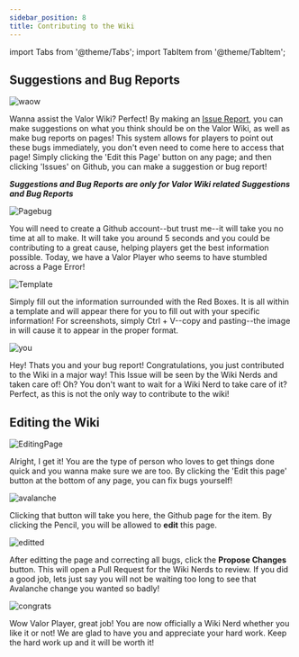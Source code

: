 ```yaml
---
sidebar_position: 8
title: Contributing to the Wiki
---
```


import Tabs from '@theme/Tabs';
import TabItem from '@theme/TabItem';

<Tabs>
  <TabItem value="Suggestions and Bug Reports" label="Suggestions and Bug Reports" default>

## Suggestions and Bug Reports

![waow](https://cdn.discordapp.com/attachments/953134990428868629/1025633431851384862/unknown.png)

Wanna assist the Valor Wiki? Perfect! By making an [Issue Report](https://github.com/Valor-Inc/Wiki/issues), you can make suggestions on what you think should be on the Valor Wiki, as well as make bug reports on pages! This system allows for players to point out these bugs immediately, you don't even need to come here to access that page! Simply clicking the 'Edit this Page' button on any page; and then clicking 'Issues' on Github, you can make a suggestion or bug report!

***Suggestions and Bug Reports are only for Valor Wiki related Suggestions and Bug Reports***

![Pagebug](https://cdn.discordapp.com/attachments/953134990428868629/1025633451619127316/unknown.png)

You will need to create a Github account--but trust me--it will take you no time at all to make. It will take you around 5 seconds and you could be contributing to a great cause, helping players get the best information possible. Today, we have a Valor Player who seems to have stumbled across a Page Error!

![Template](https://cdn.discordapp.com/attachments/953134990428868629/1025633462222336091/unknown.png)

Simply fill out the information surrounded with the Red Boxes. It is all within a template and will appear there for you to fill out with your specific information! For screenshots, simply Ctrl + V--copy and pasting--the image in will cause it to appear in the proper format.

![you](https://cdn.discordapp.com/attachments/953134990428868629/1025633488147324948/unknown.png)

Hey! Thats you and your bug report! Congratulations, you just contributed to the Wiki in a major way! This Issue will be seen by the Wiki Nerds and taken care of! Oh? You don't want to wait for a Wiki Nerd to take care of it? Perfect, as this is not the only way to contribute to the wiki!

  </TabItem>
  <TabItem value="Editting the Wiki" label="Editting the Wiki">

## Editing the Wiki

![EditingPage](https://cdn.discordapp.com/attachments/953134990428868629/1025633503641084025/unknown.png)

Alright, I get it! You are the type of person who loves to get things done quick and you wanna make sure we are too. By clicking the 'Edit this page' button at the bottom of any page, you can fix bugs yourself!

![avalanche](https://cdn.discordapp.com/attachments/953134990428868629/1025633513304764436/unknown.png)

Clicking that button will take you here, the Github page for the item. By clicking the Pencil, you will be allowed to **edit** this page.

![editted](https://user-images.githubusercontent.com/106563707/193393018-b8d8fef7-22f9-4bc7-ae0c-7a213e6cfeaf.png)

After editting the page and correcting all bugs, click the **Propose Changes** button. This will open a Pull Request for the Wiki Nerds to review. If you did a good job, lets just say you will not be waiting too long to see that Avalanche change you wanted so badly!

![congrats](https://cdn.discordapp.com/attachments/953134990428868629/1025633533563256873/unknown.png)

Wow Valor Player, great job! You are now officially a Wiki Nerd whether you like it or not! We are glad to have you and appreciate your hard work. Keep the hard work up and it will be worth it!

  </TabItem>
</Tabs>

